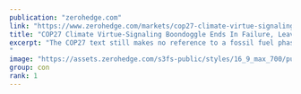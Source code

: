 ```yaml
---
publication: "zerohedge.com"
link: "https://www.zerohedge.com/markets/cop27-climate-virtue-signaling-boondoggle-ends-failure-without-fossil-fuel-pledge"
title: "COP27 Climate Virtue-Signaling Boondoggle Ends In Failure, Leaves Out Fossil Fuel Pledge"
excerpt: "The COP27 text still makes no reference to a fossil fuel phase down, as poseur virtue signalers are once again put in their place by the likes of India and China.
"
image: "https://assets.zerohedge.com/s3fs-public/styles/16_9_max_700/public/2022-11/sophia%20kianni.jpg?itok=vHCIIWV9"
group: con
rank: 1
---
```

